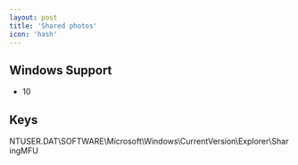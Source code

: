 ```yaml
---
layout: post
title: 'Shared photos'
icon: 'hash'
---
```


## Windows Support

- 10



## Keys

NTUSER.DAT\SOFTWARE\Microsoft\Windows\CurrentVersion\Explorer\SharingMFU

